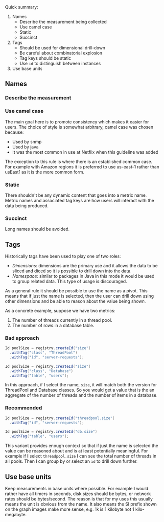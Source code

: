 Quick summary:

1. Names
    * Describe the measurement being collected
    * Use camel case
    * Static
    * Succinct
2. Tags
    * Should be used for dimensional drill-down
    * Be careful about combinatorial explosion
    * Tag keys should be static
    * Use `id` to distinguish between instances
3. Use base units

## Names

### Describe the measurement

### Use camel case

The main goal here is to promote consistency which makes it easier for users. The choice of style is somewhat arbitrary, camel case was chosen because:

* Used by snmp
* Used by java
* It was the most common in use at Netflix when this guideline was added

The exception to this rule is where there is an established common case. For example with Amazon regions it is preferred to use us-east-1 rather than usEast1 as it is the more common form.

### Static

There shouldn't be any dynamic content that goes into a metric name. Metric names and associated tag keys are how users will interact with the data being produced. 

### Succinct

Long names should be avoided. 

## Tags

Historically tags have been used to play one of two roles:

* *Dimensions*: dimensions are the primary use and it allows the data to be sliced and diced so it is possible to drill down into the data.
* *Namespace*: similar to packages in Java in this mode it would be used to group related data. This type of usage is discouraged.   

As a general rule it should be possible to use the name as a pivot. This means that if
just the name is selected, then the user can drill down using other dimensions and be
able to reason about the value being shown. 

As a concrete example, suppose we have two metrics:

1. The number of threads currently in a thread pool.
2. The number of rows in a database table.

### Bad approach

```java
Id poolSize = registry.createId("size")
  .withTag("class", "ThreadPool")
  .withTag("id", "server-requests");
  
Id poolSize = registry.createId("size")
  .withTag("class", "Database")
  .withTag("table", "users");  
```

In this approach, if I select the name, `size`, it will match both the version for 
ThreadPool and Database classes. So you would get a value that is the an aggregate of the number of threads and the number of items in a database. 

### Recommended

```java
Id poolSize = registry.createId("threadpool.size")
  .withTag("id", "server-requests");
  
Id poolSize = registry.createId("db.size")
  .withTag("table", "users");  
```

This variant provides enough context so that if just the name is selected the value can
be reasoned about and is at least potentially meaningful. For example if I select
`threadpool.size` I can see the total number of threads in all pools. Then I can group by or select an `id` to drill down further.


## Use base units

Keep measurements in base units where possible. For example I would rather have all timers in seconds, disk sizes should be bytes, or network rates should be bytes/second. The reason is that for my uses this usually means the unit is obvious from the name. It also means the SI prefix shown on the graph images make more sense, e.g. 1k is 1 kilobyte not 1 kilo-megabyte.